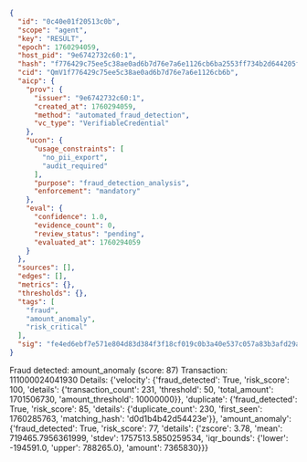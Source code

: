 ```json
{
  "id": "0c40e01f20513c0b",
  "scope": "agent",
  "key": "RESULT",
  "epoch": 1760294059,
  "host_pid": "9e6742732c60:1",
  "hash": "f776429c75ee5c38ae0ad6b7d76e7a6e1126cb6ba2553ff734b2d644205f2852",
  "cid": "QmV1f776429c75ee5c38ae0ad6b7d76e7a6e1126cb6b",
  "aicp": {
    "prov": {
      "issuer": "9e6742732c60:1",
      "created_at": 1760294059,
      "method": "automated_fraud_detection",
      "vc_type": "VerifiableCredential"
    },
    "ucon": {
      "usage_constraints": [
        "no_pii_export",
        "audit_required"
      ],
      "purpose": "fraud_detection_analysis",
      "enforcement": "mandatory"
    },
    "eval": {
      "confidence": 1.0,
      "evidence_count": 0,
      "review_status": "pending",
      "evaluated_at": 1760294059
    }
  },
  "sources": [],
  "edges": [],
  "metrics": {},
  "thresholds": {},
  "tags": [
    "fraud",
    "amount_anomaly",
    "risk_critical"
  ],
  "sig": "fe4ed6ebf7e571e804d83d384f3f18cf019c0b3a40e537c057a83b3afd29aa8e"
}
```

Fraud detected: amount_anomaly (score: 87)
Transaction: 111000024041930
Details: {'velocity': {'fraud_detected': True, 'risk_score': 100, 'details': {'transaction_count': 231, 'threshold': 50, 'total_amount': 1701506730, 'amount_threshold': 10000000}}, 'duplicate': {'fraud_detected': True, 'risk_score': 85, 'details': {'duplicate_count': 230, 'first_seen': 1760285763, 'matching_hash': 'd0d1b4b42d54423e'}}, 'amount_anomaly': {'fraud_detected': True, 'risk_score': 77, 'details': {'zscore': 3.78, 'mean': 719465.7956361999, 'stdev': 1757513.5850259534, 'iqr_bounds': {'lower': -194591.0, 'upper': 788265.0}, 'amount': 7365830}}}
